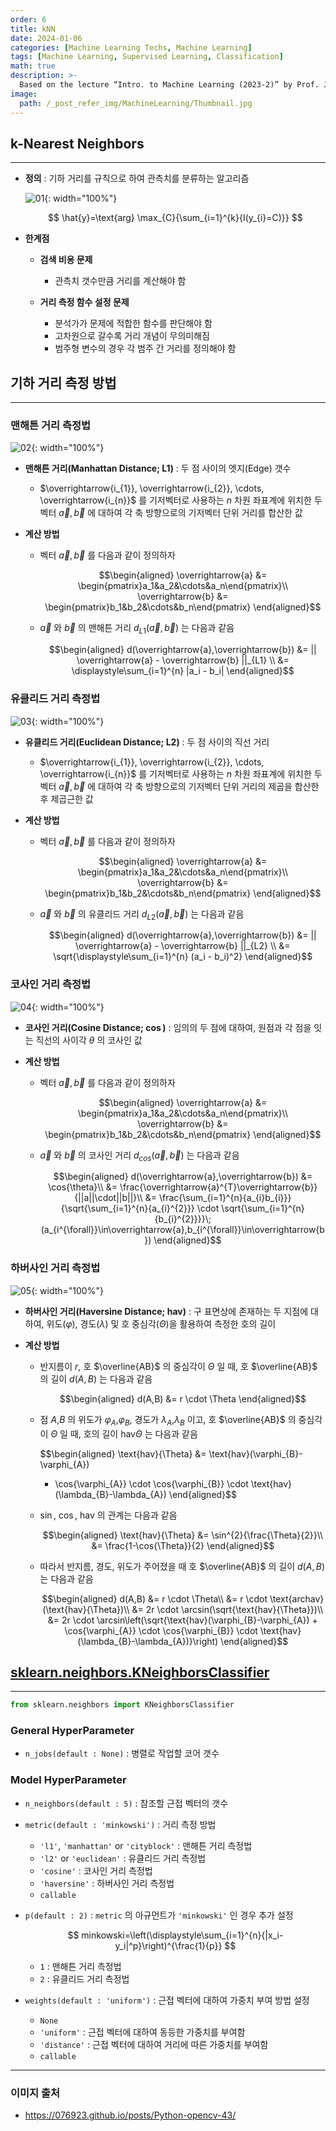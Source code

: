 ```yaml
---
order: 6
title: kNN
date: 2024-01-06
categories: [Machine Learning Techs, Machine Learning]
tags: [Machine Learning, Supervised Learning, Classification]
math: true
description: >-
  Based on the lecture “Intro. to Machine Learning (2023-2)” by Prof. Je Hyuk Lee, Dept. of Data Science, The Grad. School, Kookmin Univ.
image:
  path: /_post_refer_img/MachineLearning/Thumbnail.jpg
---
```


## k-Nearest Neighbors
-----

- **정의** : 기하 거리를 규칙으로 하여 관측치를 분류하는 알고리즘

    ![01](/_post_refer_img/MachineLearning/06-01.png){: width="100%"}

    $$
    \hat{y}=\text{arg} \max_{C}{\sum_{i=1}^{k}{I(y_{i}=C)}}
    $$

- **한계점**
    - **검색 비용 문제**
        - 관측치 갯수만큼 거리를 계산해야 함

    - **거리 측정 함수 설정 문제**
        - 분석가가 문제에 적합한 함수를 판단해야 함
        - 고차원으로 갈수록 거리 개념이 무의미해짐
        - 범주형 변수의 경우 각 범주 간 거리를 정의해야 함

## 기하 거리 측정 방법
-----

### 맨해튼 거리 측정법

![02](/_post_refer_img/MachineLearning/06-02.png){: width="100%"}

- **맨해튼 거리(Manhattan Distance; L1)** : 두 점 사이의 엣지(Edge) 갯수

    - $\overrightarrow{i_{1}}, \overrightarrow{i_{2}}, \cdots, \overrightarrow{i_{n}}$ 를 기저벡터로 사용하는 $n$ 차원 좌표계에 위치한 두 벡터 $\overrightarrow{a}, \overrightarrow{b}$ 에 대하여 각 축 방향으로의 기저벡터 단위 거리를 합산한 값

- **계산 방법**

    - 벡터 $\overrightarrow{a},\overrightarrow{b}$ 를 다음과 같이 정의하자

        $$\begin{aligned}
        \overrightarrow{a}
        &= \begin{pmatrix}a_1&a_2&\cdots&a_n\end{pmatrix}\\
        \overrightarrow{b}
        &= \begin{pmatrix}b_1&b_2&\cdots&b_n\end{pmatrix}
        \end{aligned}$$

    - $\overrightarrow{a}$ 와 $\overrightarrow{b}$ 의 맨해튼 거리 $d_{L1}(\overrightarrow{a},\overrightarrow{b})$ 는 다음과 같음

        $$\begin{aligned}
        d(\overrightarrow{a},\overrightarrow{b})
        &= || \overrightarrow{a} - \overrightarrow{b} ||_{L1} \\
        &= \displaystyle\sum_{i=1}^{n} |a_i - b_i|
        \end{aligned}$$

### 유클리드 거리 측정법

![03](/_post_refer_img/MachineLearning/06-03.png){: width="100%"}

- **유클리드 거리(Euclidean Distance; L2)** : 두 점 사이의 직선 거리
    - $\overrightarrow{i_{1}}, \overrightarrow{i_{2}}, \cdots, \overrightarrow{i_{n}}$ 를 기저벡터로 사용하는 $n$ 차원 좌표계에 위치한 두 벡터 $\overrightarrow{a}, \overrightarrow{b}$ 에 대하여 각 축 방향으로의 기저벡터 단위 거리의 제곱을 합산한 후 제곱근한 값

- **계산 방법**
    - 벡터 $\overrightarrow{a},\overrightarrow{b}$ 를 다음과 같이 정의하자

        $$\begin{aligned}
        \overrightarrow{a}
        &= \begin{pmatrix}a_1&a_2&\cdots&a_n\end{pmatrix}\\
        \overrightarrow{b}
        &= \begin{pmatrix}b_1&b_2&\cdots&b_n\end{pmatrix}
        \end{aligned}$$

    - $\overrightarrow{a}$ 와 $\overrightarrow{b}$ 의 유클리드 거리 $d_{L2}(\overrightarrow{a},\overrightarrow{b})$ 는 다음과 같음

        $$\begin{aligned}
        d(\overrightarrow{a},\overrightarrow{b})
        &= || \overrightarrow{a} - \overrightarrow{b} ||_{L2} \\
        &= \sqrt{\displaystyle\sum_{i=1}^{n} (a_i - b_i)^2}
        \end{aligned}$$

### 코사인 거리 측정법

![04](/_post_refer_img/MachineLearning/06-04.png){: width="100%"}

- **코사인 거리(Cosine Distance; $\cos$)** : 임의의 두 점에 대하여, 원점과 각 점을 잇는 직선의 사이각 $\theta$ 의 코사인 값

- **계산 방법**
    - 벡터 $\overrightarrow{a},\overrightarrow{b}$ 를 다음과 같이 정의하자

        $$\begin{aligned}
        \overrightarrow{a}
        &= \begin{pmatrix}a_1&a_2&\cdots&a_n\end{pmatrix}\\
        \overrightarrow{b}
        &= \begin{pmatrix}b_1&b_2&\cdots&b_n\end{pmatrix}
        \end{aligned}$$

    - $\overrightarrow{a}$ 와 $\overrightarrow{b}$ 의 코사인 거리 $d_{cos}(\overrightarrow{a},\overrightarrow{b})$ 는 다음과 같음

        $$\begin{aligned}
        d(\overrightarrow{a},\overrightarrow{b})
        &= \cos{\theta}\\
        &= \frac{\overrightarrow{a}^{T}\overrightarrow{b}}{||a||\cdot||b||}\\
        &= \frac{\sum_{i=1}^{n}{a_{i}b_{i}}}{\sqrt{\sum_{i=1}^{n}{a_{i}^{2}}} \cdot \sqrt{\sum_{i=1}^{n}{b_{i}^{2}}}}\;(a_{i^{\forall}}\in\overrightarrow{a},b_{i^{\forall}}\in\overrightarrow{b})
        \end{aligned}$$

### 하버사인 거리 측정법

![05](/_post_refer_img/MachineLearning/06-05.png){: width="100%"}

- **하버사인 거리(Haversine Distance; $\text{hav}$)** : 구 표면상에 존재하는 두 지점에 대하여, 위도($\varphi$), 경도($\lambda$) 및 호 중심각($\Theta$)을 활용하여 측정한 호의 길이

- **계산 방법**
    - 반지름이 $r$, 호 $\overline{AB}$ 의 중심각이 $\Theta$ 일 때, 호 $\overline{AB}$ 의 길이 $d(A,B)$ 는 다음과 같음

        $$\begin{aligned}
        d(A,B)
        &= r \cdot \Theta
        \end{aligned}$$

    - 점 $A$,$B$ 의 위도가 $\varphi_{A}$,$\varphi_{B}$, 경도가 $\lambda_{A}$,$\lambda_{B}$ 이고, 호 $\overline{AB}$ 의 중심각이 $\Theta$ 일 때, 호의 길이 $\text{hav}{\Theta}$ 는 다음과 같음

        $$\begin{aligned}
        \text{hav}{\Theta}
        &= \text{hav}(\varphi_{B}-\varphi_{A})
        + \cos{\varphi_{A}} \cdot \cos{\varphi_{B}} \cdot \text{hav}(\lambda_{B}-\lambda_{A})
        \end{aligned}$$

    - $\sin$, $\cos$, $\text{hav}$ 의 관계는 다음과 같음

        $$\begin{aligned}
        \text{hav}{\Theta}
        &= \sin^{2}{\frac{\Theta}{2}}\\
        &= \frac{1-\cos{\Theta}}{2}
        \end{aligned}$$

    - 따라서 반지름, 경도, 위도가 주어졌을 때 호 $\overline{AB}$ 의 길이 $d(A,B)$ 는 다음과 같음

        $$\begin{aligned}
        d(A,B)
        &= r \cdot \Theta\\
        &= r \cdot \text{archav}(\text{hav}{\Theta})\\
        &= 2r \cdot \arcsin(\sqrt{\text{hav}{\Theta}})\\
        &= 2r \cdot \arcsin\left(\sqrt{\text{hav}(\varphi_{B}-\varphi_{A}) + \cos{\varphi_{A}} \cdot \cos{\varphi_{B}} \cdot \text{hav}(\lambda_{B}-\lambda_{A})}\right)
        \end{aligned}$$

## [sklearn.neighbors.KNeighborsClassifier](https://scikit-learn.org/stable/modules/generated/sklearn.neighbors.KNeighborsClassifier.html#sklearn-neighbors-kneighborsclassifier)
-----

```python
from sklearn.neighbors import KNeighborsClassifier
```

### General HyperParameter

- `n_jobs(default : None)` : 병렬로 작업할 코어 갯수

### Model HyperParameter

- `n_neighbors(default : 5)` : 참조할 근접 벡터의 갯수

- `metric(default : 'minkowski')` : 거리 측정 방법
    - `'l1'`, `'manhattan'` or `'cityblock'` : 맨해튼 거리 측정법
    - `'l2'` or `'euclidean'` : 유클리드 거리 측정법
    - `'cosine'` : 코사인 거리 측정법
    - `'haversine'` : 하버사인 거리 측정법
    - `callable`

- `p(default : 2)` : `metric` 의 아규먼트가 `'minkowski'` 인 경우 추가 설정

    $$
    minkowski=\left(\displaystyle\sum_{i=1}^{n}{|x_i-y_i|^p}\right)^{\frac{1}{p}}
    $$

    - `1` : 맨해튼 거리 측정법
    - `2` : 유클리드 거리 측정법

- `weights(default : 'uniform')` : 근접 벡터에 대하여 가중치 부여 방법 설정
    - `None`
    - `'uniform'` : 근접 벡터에 대하여 동등한 가중치를 부여함
    - `'distance'` : 근접 벡터에 대하여 거리에 따른 가중치를 부여함
    - `callable`

-----

### 이미지 출처

- https://076923.github.io/posts/Python-opencv-43/